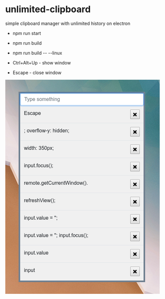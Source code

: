 # unlimited-clipboard

simple clipboard manager with unlimited history on electron

* npm run start
* npm run build
* npm run build -- --linux

* Ctrl+Alt+Up - show window
* Escape - close window

![unlimited_clipboard.png](https://raw.githubusercontent.com/morozovsk/unlimited-clipboard/master/unlimited_clipboard.png)